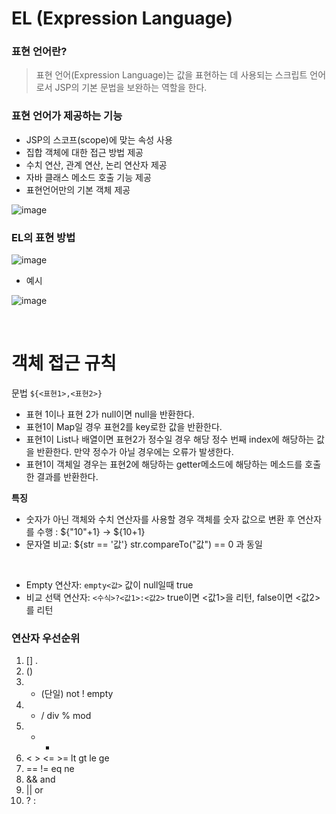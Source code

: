 EL (Expression Language)
===

### 표현 언어란?
> 표현 언어(Expression Language)는 값을 표현하는 데 사용되는 스크립트 언어로서 JSP의 기본 문법을 보완하는 역할을 한다.

### 표현 언어가 제공하는 기능
- JSP의 스코프(scope)에 맞는 속성 사용
- 집합 객체에 대한 접근 방법 제공
- 수치 연산, 관계 연산, 논리 연산자 제공
- 자바 클래스 메소드 호출 기능 제공
- 표현언어만의 기본 객체 제공

![image](https://cphinf.pstatic.net/mooc/20180130_78/1517281954147RNccz_PNG/2_6_1__.PNG)



### EL의 표현 방법

![image](https://cphinf.pstatic.net/mooc/20180130_153/1517281495386qOuqH_PNG/2_6_1__.PNG)


- 예시

![image](https://cphinf.pstatic.net/mooc/20180130_68/1517282068498tAlQM_PNG/2_6_1____.PNG)

<br>

객체 접근 규칙
==
문법 `${<표현1>,<표현2>}`



- 표현 1이나 표현 2가 null이면 null을 반환한다.
- 표현1이 Map일 경우 표현2를 key로한 값을 반환한다.
- 표현1이 List나 배열이면 표현2가 정수일 경우 해당 정수 번째 index에 해당하는 값을 반환한다. 만약 정수가 아닐 경우에는 오류가 발생한다.
- 표현1이 객체일 경우는 표현2에 해당하는 getter메소드에 해당하는 메소드를 호출한 결과를 반환한다.

**특징**
- 숫자가 아닌 객체와 수치 연산자를 사용할 경우 객체를 숫자 값으로 변환 후 연산자를 수행 : ${"10"+1} → ${10+1}
- 문자열 비교: ${str == '값'} str.compareTo("값") == 0 과 동일

<br>

- Empty 연산자: `empty<값>` 값이 null일때 true
- 비교 선택 연산자: `<수식>?<값1>:<값2>` true이면 <값1>을 리턴, false이면 <값2>를 리턴

### 연산자 우선순위

1. [] .
2. ()
3. - (단일) not ! empty
4. * / div % mod
5. + -
6. < > <= >= lt gt le ge
7. == != eq ne
8. && and
9. || or
10. ? :
